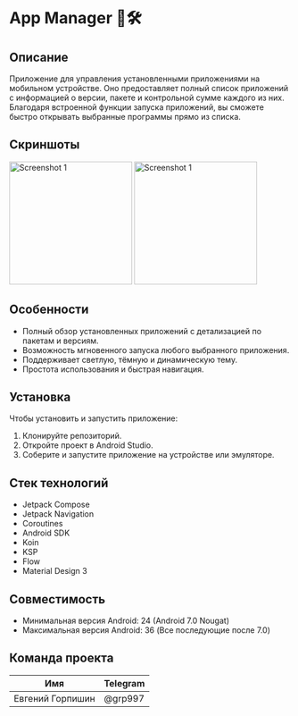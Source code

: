# App Manager 📱🛠️

## Описание

Приложение для управления установленными приложениями на мобильном устройстве. Оно предоставляет полный список приложений с информацией о версии, пакете и контрольной сумме каждого из них. Благодаря встроенной функции запуска приложений, вы сможете быстро открывать выбранные программы прямо из списка.

## Скриншоты
<img src="https://github.com/user-attachments/assets/51d1fd13-e117-4f3c-b801-b9bc33f7cafc" alt="Screenshot 1" width="220"/>
<img src="https://github.com/user-attachments/assets/1f2cb311-6640-4567-9eaa-1ccacfb0fcb1" alt="Screenshot 1" width="220"/>




## Особенности

- Полный обзор установленных приложений с детализацией по пакетам и версиям.
- Возможность мгновенного запуска любого выбранного приложения.
- Поддерживает светлую, тёмную и динамическую тему.
- Простота использования и быстрая навигация.

## Установка

Чтобы установить и запустить приложение:

1. Клонируйте репозиторий.
2. Откройте проект в Android Studio.
3. Соберите и запустите приложение на устройстве или эмуляторе.

## Стек технологий

- Jetpack Compose
- Jetpack Navigation
- Coroutines
- Android SDK
- Koin
- KSP
- Flow
- Material Design 3

## Совместимость

- Минимальная версия Android: 24 (Android 7.0 Nougat)
- Максимальная версия Android: 36 (Все последующие после 7.0)

## Команда проекта

| Имя                 | Telegram          |
|---------------------|-------------------|
| Евгений Горпишин | @grp997           |

